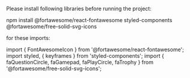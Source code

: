 Please install following libraries before running the project: 

npm install @fortawesome/react-fontawesome styled-components @fortawesome/free-solid-svg-icons

for these imports: 

import { FontAwesomeIcon } from '@fortawesome/react-fontawesome';
import styled, { keyframes } from 'styled-components';
import { faQuestionCircle, faGamepad, faPlayCircle, faTrophy } from '@fortawesome/free-solid-svg-icons';
